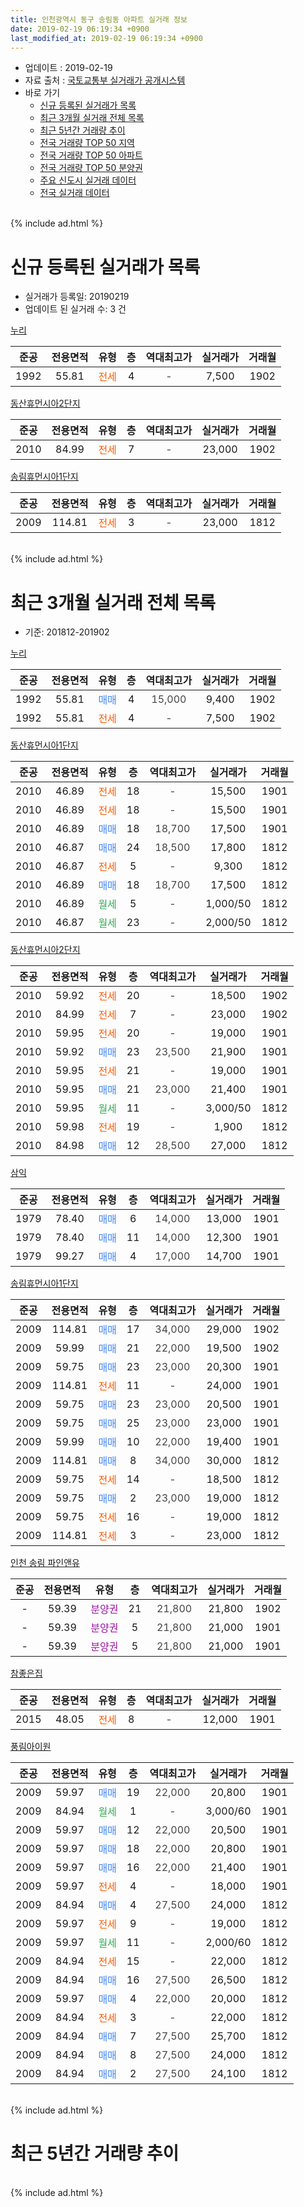 ```yaml
---
title: 인천광역시 동구 송림동 아파트 실거래 정보
date: 2019-02-19 06:19:34 +0900
last_modified_at: 2019-02-19 06:19:34 +0900
---
```


* 업데이트 : 2019-02-19
* 자료 출처 : [국토교통부 실거래가 공개시스템](http://rt.molit.go.kr)
* 바로 가기
    * [신규 등록된 실거래가 목록](#신규-등록된-실거래가-목록)
    * [최근 3개월 실거래 전체 목록](#최근-3개월-실거래-전체-목록)
    * [최근 5년간 거래량 추이](#최근-5년간-거래량-추이)
    * [전국 거래량 TOP 50 지역](https://ayogom.github.io/apt-trade-info/최근-3개월-전국에서-가장-거래가-많이-발생한-지역)
    * [전국 거래량 TOP 50 아파트](https://ayogom.github.io/apt-trade-info/최근-3개월-전국에서-가장-거래가-많이-발생한-아파트)
    * [전국 거래량 TOP 50 분양권](https://ayogom.github.io/apt-trade-info/최근-3개월-전국에서-가장-거래가-많이-발생한-분양권)
    * [주요 신도시 실거래 데이터](https://ayogom.github.io/apt-trade-info/주요-신도시)
    * [전국 실거래 데이터](https://ayogom.github.io/apt-trade-info/전국)
<br>
{% include ad.html %}
<br>

# 신규 등록된 실거래가 목록
* 실거래가 등록일: 20190219
* 업데이트 된 실거래 수: 3 건


[누리](https://search.naver.com/search.naver?query=%EC%9D%B8%EC%B2%9C%EA%B4%91%EC%97%AD%EC%8B%9C+%EB%8F%99%EA%B5%AC+%EC%86%A1%EB%A6%BC%EB%8F%99+%EB%88%84%EB%A6%AC)

|준공|전용면적|유형|층|역대최고가|실거래가|거래월|
|:---:|:---:|:---:|:---:|:---:|:---:|:---:|
|1992|55.81|<span style="color:#ff5a00">전세</span>|4|<span style="color:#444444">-</span>|7,500|1902|

[동산휴먼시아2단지](https://search.naver.com/search.naver?query=%EC%9D%B8%EC%B2%9C%EA%B4%91%EC%97%AD%EC%8B%9C+%EB%8F%99%EA%B5%AC+%EC%86%A1%EB%A6%BC%EB%8F%99+%EB%8F%99%EC%82%B0%ED%9C%B4%EB%A8%BC%EC%8B%9C%EC%95%842%EB%8B%A8%EC%A7%80)

|준공|전용면적|유형|층|역대최고가|실거래가|거래월|
|:---:|:---:|:---:|:---:|:---:|:---:|:---:|
|2010|84.99|<span style="color:#ff5a00">전세</span>|7|<span style="color:#444444">-</span>|23,000|1902|

[송림휴먼시아1단지](https://search.naver.com/search.naver?query=%EC%9D%B8%EC%B2%9C%EA%B4%91%EC%97%AD%EC%8B%9C+%EB%8F%99%EA%B5%AC+%EC%86%A1%EB%A6%BC%EB%8F%99+%EC%86%A1%EB%A6%BC%ED%9C%B4%EB%A8%BC%EC%8B%9C%EC%95%841%EB%8B%A8%EC%A7%80)

|준공|전용면적|유형|층|역대최고가|실거래가|거래월|
|:---:|:---:|:---:|:---:|:---:|:---:|:---:|
|2009|114.81|<span style="color:#ff5a00">전세</span>|3|<span style="color:#444444">-</span>|23,000|1812|


<br>
{% include ad.html %}
<br>

# 최근 3개월 실거래 전체 목록
* 기준: 201812-201902


[누리](https://search.naver.com/search.naver?query=%EC%9D%B8%EC%B2%9C%EA%B4%91%EC%97%AD%EC%8B%9C+%EB%8F%99%EA%B5%AC+%EC%86%A1%EB%A6%BC%EB%8F%99+%EB%88%84%EB%A6%AC)

|준공|전용면적|유형|층|역대최고가|실거래가|거래월|
|:---:|:---:|:---:|:---:|:---:|:---:|:---:|
|1992|55.81|<span style="color:#4285f3">매매</span>|4|<span style="color:#444444">15,000</span>|9,400|1902|
|1992|55.81|<span style="color:#ff5a00">전세</span>|4|<span style="color:#444444">-</span>|7,500|1902|

[동산휴먼시아1단지](https://search.naver.com/search.naver?query=%EC%9D%B8%EC%B2%9C%EA%B4%91%EC%97%AD%EC%8B%9C+%EB%8F%99%EA%B5%AC+%EC%86%A1%EB%A6%BC%EB%8F%99+%EB%8F%99%EC%82%B0%ED%9C%B4%EB%A8%BC%EC%8B%9C%EC%95%841%EB%8B%A8%EC%A7%80)

|준공|전용면적|유형|층|역대최고가|실거래가|거래월|
|:---:|:---:|:---:|:---:|:---:|:---:|:---:|
|2010|46.89|<span style="color:#ff5a00">전세</span>|18|<span style="color:#444444">-</span>|15,500|1901|
|2010|46.89|<span style="color:#ff5a00">전세</span>|18|<span style="color:#444444">-</span>|15,500|1901|
|2010|46.89|<span style="color:#4285f3">매매</span>|18|<span style="color:#444444">18,700</span>|17,500|1901|
|2010|46.87|<span style="color:#4285f3">매매</span>|24|<span style="color:#444444">18,500</span>|17,800|1812|
|2010|46.87|<span style="color:#ff5a00">전세</span>|5|<span style="color:#444444">-</span>|9,300|1812|
|2010|46.89|<span style="color:#4285f3">매매</span>|18|<span style="color:#444444">18,700</span>|17,500|1812|
|2010|46.89|<span style="color:#34a853">월세</span>|5|<span style="color:#444444">-</span>|1,000/50|1812|
|2010|46.87|<span style="color:#34a853">월세</span>|23|<span style="color:#444444">-</span>|2,000/50|1812|

[동산휴먼시아2단지](https://search.naver.com/search.naver?query=%EC%9D%B8%EC%B2%9C%EA%B4%91%EC%97%AD%EC%8B%9C+%EB%8F%99%EA%B5%AC+%EC%86%A1%EB%A6%BC%EB%8F%99+%EB%8F%99%EC%82%B0%ED%9C%B4%EB%A8%BC%EC%8B%9C%EC%95%842%EB%8B%A8%EC%A7%80)

|준공|전용면적|유형|층|역대최고가|실거래가|거래월|
|:---:|:---:|:---:|:---:|:---:|:---:|:---:|
|2010|59.92|<span style="color:#ff5a00">전세</span>|20|<span style="color:#444444">-</span>|18,500|1902|
|2010|84.99|<span style="color:#ff5a00">전세</span>|7|<span style="color:#444444">-</span>|23,000|1902|
|2010|59.95|<span style="color:#ff5a00">전세</span>|20|<span style="color:#444444">-</span>|19,000|1901|
|2010|59.92|<span style="color:#4285f3">매매</span>|23|<span style="color:#444444">23,500</span>|21,900|1901|
|2010|59.95|<span style="color:#ff5a00">전세</span>|21|<span style="color:#444444">-</span>|19,000|1901|
|2010|59.95|<span style="color:#4285f3">매매</span>|21|<span style="color:#444444">23,000</span>|21,400|1901|
|2010|59.95|<span style="color:#34a853">월세</span>|11|<span style="color:#444444">-</span>|3,000/50|1812|
|2010|59.98|<span style="color:#ff5a00">전세</span>|19|<span style="color:#444444">-</span>|1,900|1812|
|2010|84.98|<span style="color:#4285f3">매매</span>|12|<span style="color:#444444">28,500</span>|27,000|1812|

[삼익](https://search.naver.com/search.naver?query=%EC%9D%B8%EC%B2%9C%EA%B4%91%EC%97%AD%EC%8B%9C+%EB%8F%99%EA%B5%AC+%EC%86%A1%EB%A6%BC%EB%8F%99+%EC%82%BC%EC%9D%B5)

|준공|전용면적|유형|층|역대최고가|실거래가|거래월|
|:---:|:---:|:---:|:---:|:---:|:---:|:---:|
|1979|78.40|<span style="color:#4285f3">매매</span>|6|<span style="color:#444444">14,000</span>|13,000|1901|
|1979|78.40|<span style="color:#4285f3">매매</span>|11|<span style="color:#444444">14,000</span>|12,300|1901|
|1979|99.27|<span style="color:#4285f3">매매</span>|4|<span style="color:#444444">17,000</span>|14,700|1901|

[송림휴먼시아1단지](https://search.naver.com/search.naver?query=%EC%9D%B8%EC%B2%9C%EA%B4%91%EC%97%AD%EC%8B%9C+%EB%8F%99%EA%B5%AC+%EC%86%A1%EB%A6%BC%EB%8F%99+%EC%86%A1%EB%A6%BC%ED%9C%B4%EB%A8%BC%EC%8B%9C%EC%95%841%EB%8B%A8%EC%A7%80)

|준공|전용면적|유형|층|역대최고가|실거래가|거래월|
|:---:|:---:|:---:|:---:|:---:|:---:|:---:|
|2009|114.81|<span style="color:#4285f3">매매</span>|17|<span style="color:#444444">34,000</span>|29,000|1902|
|2009|59.99|<span style="color:#4285f3">매매</span>|21|<span style="color:#444444">22,000</span>|19,500|1902|
|2009|59.75|<span style="color:#4285f3">매매</span>|23|<span style="color:#444444">23,000</span>|20,300|1901|
|2009|114.81|<span style="color:#ff5a00">전세</span>|11|<span style="color:#444444">-</span>|24,000|1901|
|2009|59.75|<span style="color:#4285f3">매매</span>|23|<span style="color:#444444">23,000</span>|20,500|1901|
|2009|59.75|<span style="color:#4285f3">매매</span>|25|<span style="color:#444444">23,000</span>|23,000|1901|
|2009|59.99|<span style="color:#4285f3">매매</span>|10|<span style="color:#444444">22,000</span>|19,400|1901|
|2009|114.81|<span style="color:#4285f3">매매</span>|8|<span style="color:#444444">34,000</span>|30,000|1812|
|2009|59.75|<span style="color:#ff5a00">전세</span>|14|<span style="color:#444444">-</span>|18,500|1812|
|2009|59.75|<span style="color:#4285f3">매매</span>|2|<span style="color:#444444">23,000</span>|19,000|1812|
|2009|59.75|<span style="color:#ff5a00">전세</span>|16|<span style="color:#444444">-</span>|19,000|1812|
|2009|114.81|<span style="color:#ff5a00">전세</span>|3|<span style="color:#444444">-</span>|23,000|1812|

[인천 송림 파인앤유](https://search.naver.com/search.naver?query=%EC%9D%B8%EC%B2%9C%EA%B4%91%EC%97%AD%EC%8B%9C+%EB%8F%99%EA%B5%AC+%EC%86%A1%EB%A6%BC%EB%8F%99+%EC%9D%B8%EC%B2%9C+%EC%86%A1%EB%A6%BC+%ED%8C%8C%EC%9D%B8%EC%95%A4%EC%9C%A0)

|준공|전용면적|유형|층|역대최고가|실거래가|거래월|
|:---:|:---:|:---:|:---:|:---:|:---:|:---:|
|-|59.39|<span style="color:#9C11A5">분양권</span>|21|<span style="color:#444444">21,800</span>|21,800|1902|
|-|59.39|<span style="color:#9C11A5">분양권</span>|5|<span style="color:#444444">21,800</span>|21,000|1901|
|-|59.39|<span style="color:#9C11A5">분양권</span>|5|<span style="color:#444444">21,800</span>|21,000|1901|

[참좋은집](https://search.naver.com/search.naver?query=%EC%9D%B8%EC%B2%9C%EA%B4%91%EC%97%AD%EC%8B%9C+%EB%8F%99%EA%B5%AC+%EC%86%A1%EB%A6%BC%EB%8F%99+%EC%B0%B8%EC%A2%8B%EC%9D%80%EC%A7%91)

|준공|전용면적|유형|층|역대최고가|실거래가|거래월|
|:---:|:---:|:---:|:---:|:---:|:---:|:---:|
|2015|48.05|<span style="color:#ff5a00">전세</span>|8|<span style="color:#444444">-</span>|12,000|1901|

[풍림아이원](https://search.naver.com/search.naver?query=%EC%9D%B8%EC%B2%9C%EA%B4%91%EC%97%AD%EC%8B%9C+%EB%8F%99%EA%B5%AC+%EC%86%A1%EB%A6%BC%EB%8F%99+%ED%92%8D%EB%A6%BC%EC%95%84%EC%9D%B4%EC%9B%90)

|준공|전용면적|유형|층|역대최고가|실거래가|거래월|
|:---:|:---:|:---:|:---:|:---:|:---:|:---:|
|2009|59.97|<span style="color:#4285f3">매매</span>|19|<span style="color:#444444">22,000</span>|20,800|1901|
|2009|84.94|<span style="color:#34a853">월세</span>|1|<span style="color:#444444">-</span>|3,000/60|1901|
|2009|59.97|<span style="color:#4285f3">매매</span>|12|<span style="color:#444444">22,000</span>|20,500|1901|
|2009|59.97|<span style="color:#4285f3">매매</span>|18|<span style="color:#444444">22,000</span>|20,800|1901|
|2009|59.97|<span style="color:#4285f3">매매</span>|16|<span style="color:#444444">22,000</span>|21,400|1901|
|2009|59.97|<span style="color:#ff5a00">전세</span>|4|<span style="color:#444444">-</span>|18,000|1901|
|2009|84.94|<span style="color:#4285f3">매매</span>|4|<span style="color:#444444">27,500</span>|24,000|1812|
|2009|59.97|<span style="color:#ff5a00">전세</span>|9|<span style="color:#444444">-</span>|19,000|1812|
|2009|59.97|<span style="color:#34a853">월세</span>|11|<span style="color:#444444">-</span>|2,000/60|1812|
|2009|84.94|<span style="color:#ff5a00">전세</span>|15|<span style="color:#444444">-</span>|22,000|1812|
|2009|84.94|<span style="color:#4285f3">매매</span>|16|<span style="color:#444444">27,500</span>|26,500|1812|
|2009|59.97|<span style="color:#4285f3">매매</span>|4|<span style="color:#444444">22,000</span>|20,000|1812|
|2009|84.94|<span style="color:#ff5a00">전세</span>|3|<span style="color:#444444">-</span>|22,000|1812|
|2009|84.94|<span style="color:#4285f3">매매</span>|7|<span style="color:#444444">27,500</span>|25,700|1812|
|2009|84.94|<span style="color:#4285f3">매매</span>|8|<span style="color:#444444">27,500</span>|24,000|1812|
|2009|84.94|<span style="color:#4285f3">매매</span>|2|<span style="color:#444444">27,500</span>|24,100|1812|


<br>
{% include ad.html %}
<br>

# 최근 5년간 거래량 추이


<div style="width:100%;">
    <canvas id="deal_progress" height="200"></canvas>
</div>

<script>
new Chart(document.getElementById("deal_progress"), {
    type: 'line',
    data: {
        labels: ['201402','201403','201404','201405','201406','201407','201408','201409','201410','201411','201412','201501','201502','201503','201504','201505','201506','201507','201508','201509','201510','201511','201512','201601','201602','201603','201604','201605','201606','201607','201608','201609','201610','201611','201612','201701','201702','201703','201704','201705','201706','201707','201708','201709','201710','201711','201712','201801','201802','201803','201804','201805','201806','201807','201808','201809','201810','201811','201812','201901','201902'],
        datasets: [{
            label: '매매',
            pointRadius: 1,
            data: [25, 35, 26, 29, 36, 28, 37, 44, 51, 31, 35, 43, 30, 81, 40, 26, 26, 35, 37, 27, 47, 26, 11, 13, 21, 33, 29, 44, 25, 26, 45, 44, 45, 22, 20, 9, 28, 27, 33, 22, 24, 31, 28, 32, 23, 21, 17, 24, 13, 40, 19, 22, 29, 18, 23, 31, 39, 24, 11, 16, 4],
            borderColor: "rgba(255, 201, 14, 1)",
            backgroundColor: "rgba(255, 201, 14, 0.5)",
            fill: false,
            lineTension: 0
        },{
            label: '전월세',
            pointRadius: 1,
            data: [16, 16, 17, 16, 17, 24, 20, 31, 40, 29, 19, 25, 21, 23, 10, 18, 15, 11, 14, 16, 11, 18, 13, 6, 10, 19, 24, 16, 8, 12, 18, 24, 28, 11, 14, 13, 23, 12, 6, 6, 10, 19, 10, 8, 10, 11, 15, 10, 11, 17, 16, 12, 19, 10, 14, 14, 10, 11, 12, 8, 3],
            borderColor: "rgba(0, 141, 185, 1)",
            backgroundColor: "rgba(0, 141, 185, 0.5)",
            fill: false,
            lineTension: 0
        }
        ]
    },
    options: {
        responsive: true,
        title: {
            display: false
        },
        tooltips: {
            mode: 'index',
            intersect: false
        },
        hover: {
            mode: 'nearest',
            intersect: true
        },
        scales: {
            xAxes: [{
                display: true,
                scaleLabel: {
                    display: true,
                    labelString: '년/월'
                }
            }],
            yAxes: [{
                display: true,
                ticks: {
                    suggestedMin: 0,
                },
                scaleLabel: {
                    display: true,
                    labelString: '실거래 수'
                }
            }]
        }
    }
});

</script>


<br>
{% include ad.html %}
<br>

